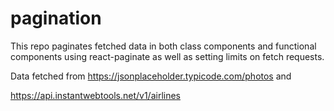 # pagination

This repo paginates fetched data in both class components and functional components using react-paginate as well as setting limits on fetch requests. 

Data fetched from 
https://jsonplaceholder.typicode.com/photos
and 

https://api.instantwebtools.net/v1/airlines



